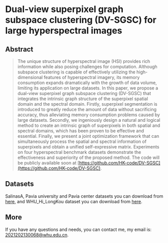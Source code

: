 # Dual-view superpixel graph subspace clustering (DV-SGSC) for large hyperspectral images
## Abstract
> The unique structure of hyperspectral image (HSI) provides rich information while also posing challenges for computation. Although subspace clustering is capable of effectively utilizing the high-dimensional features of hyperspectral imagery, its memory consumption expands dramatically with the growth of data volume, limiting its application on large datasets. In this paper, we propose a dual-view superpixel graph subspace clustering (DV-SGSC) that integrates the intrinsic graph structure of the superpixel spatial domain and the spectral domain. Firstly, superpixel segmentation is introduced to greatly reduce the amount of data without sacrificing accuracy, thus alleviating memory consumption problems caused by large datasets. Secondly, we ingeniously design a natural and logical method to create an intrinsic graph of superpixels in both spatial and spectral domains, which has been proven to be effective and essential. Finally, we present a joint optimization framework that can simultaneously process the spatial and spectral information of superpixels and obtain a unified self-expressive matrix. Experiments on four hyperspectral benchmark datasets demonstrate the effectiveness and superiority of the proposed method. The code will be publicly available soon at [https://github.com/HK-code/DV-SGSC](https://github.com/HK-code/DV-SGSC).
## Datasets
SalinasA, Pavia university and Pavia center datasets you can download from [here](https://www.ehu.eus/ccwintco/index.php?title=Hyperspectral_Remote_Sensing_Scenes#Pavia_Centre_and_University), and WHU_Hi_LongKou dataset you can download from [here](http://rsidea.whu.edu.cn/resource_WHUHi_sharing.htm).
## More
If you have any questions and needs, you can contact me, my email is: 2021202130068@whu.edu.cn.
